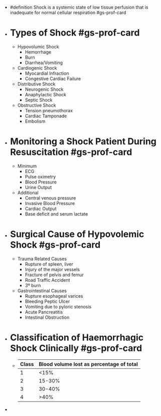 - #definition Shock is a systemic state of low tissue perfusion that is inadequate for normal cellular respiration #gs-prof-card
- # Types of Shock #gs-prof-card
	- Hypovolumic Shock
		- Hemorrhage
		- Burn
		- Diarrhea/Vomiting
	- Cardiogenic Shock
		- Myocardial Infraction
		- Congestive Cardiac Failure
	- Distributive Shock
		- Neurogenic Shock
		- Anaphylactic Shock
		- Septic Shock
	- Obstructive Shock
		- Tension pneumothorax
		- Cardiac Tamponade
		- Embolism
- # Monitoring a Shock Patient During Resuscitation #gs-prof-card
	- Minimum
		- ECG
		- Pulse oximetry
		- Blood Pressure
		- Urine Output
	- Additional
		- Central venous pressure
		- Invasive Blood Pressure
		- Cardiac Output
		- Base deficit and serum lactate
- # Surgical Cause of Hypovolemic Shock #gs-prof-card
	- Trauma Related Causes
		- Rupture of spleen, liver
		- Injury of the major vessels
		- Fracture of pelvis and femur
		- Road Traffic Accident
		- 3º burn
	- Gastrointestinal Causes
		- Rupture esophageal varices
		- Bleeding Peptic Ulcer
		- Vomiting due to pyloric stenosis
		- Acute Pancreatitis
		- Intestinal Obstruction
- # Classification of Haemorrhagic Shock Clinically #gs-prof-card
	- |Class|Blood volume lost as percentage of total|
	  |--|--|
	  |1|<15%|
	  |2|15-30%|
	  |3|30-40%|
	  |4|>40%|
-